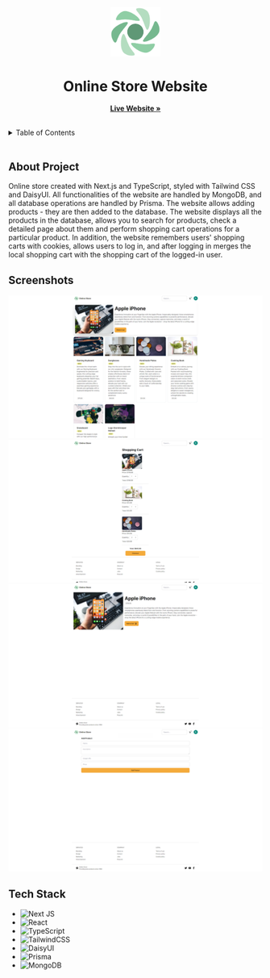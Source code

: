 <br/>
<div align="center">
  <a href="">
    <img src="src\assets\logo2.webp" width="100" alt="Logo">
  </a>

  <h1 align="center">Online Store Website</h1>

  <p align="center">
    <a href="https://online-store-mdb-rf.vercel.app/" target="_blank"><strong>Live Website »</strong></a>
    <br/>
    <br/>
  </p>
</div>

<details>
  <summary>Table of Contents</summary>
  <ol>
    <li>
      <a href="#about-project">About Project</a>
    </li>
    <li>
      <a href="#screenshots">Screenshots</a>
    </li>
    <li><a href="#tech-stack">Tech Stack</a></li>
  </ol>
</details>
 <br />

## About Project

Online store created with Next.js and TypeScript, styled with Tailwind CSS and DaisyUI. All functionalities of the website are handled by MongoDB, and all database operations are handled by Prisma. The website allows adding products - they are then added to the database. The website displays all the products in the database, allows you to search for products, check a detailed page about them and perform shopping cart operations for a particular product. In addition, the website remembers users' shopping carts with cookies, allows users to log in, and after logging in merges the local shopping cart with the shopping cart of the logged-in user.

## Screenshots

<img src="src\assets\websiteScreen1.png"/>
<img src="src\assets\websiteScreen2.png"/>
<img src="src\assets\websiteScreen3.png"/>
<img src="src\assets\websiteScreen4.png"/>

## Tech Stack

- ![Next JS](https://img.shields.io/badge/Next-black?style=for-the-badge&logo=next.js&logoColor=white)
- ![React](https://img.shields.io/badge/react-%2320232a.svg?style=for-the-badge&logo=react&logoColor=%2361DAFB)
- ![TypeScript](https://img.shields.io/badge/typescript-%23007ACC.svg?style=for-the-badge&logo=typescript&logoColor=white)
- ![TailwindCSS](https://img.shields.io/badge/tailwindcss-%2338B2AC.svg?style=for-the-badge&logo=tailwind-css&logoColor=white)
- ![DaisyUI](https://img.shields.io/badge/daisyui-5A0EF8?style=for-the-badge&logo=daisyui&logoColor=white)
- ![Prisma](https://img.shields.io/badge/Prisma-3982CE?style=for-the-badge&logo=Prisma&logoColor=white)
- ![MongoDB](https://img.shields.io/badge/MongoDB-%234ea94b.svg?style=for-the-badge&logo=mongodb&logoColor=white)